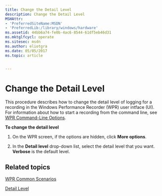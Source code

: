 ```yaml
---
title: Change the Detail Level
description: Change the Detail Level
MSHAttr:
- 'PreferredSiteName:MSDN'
- 'PreferredLib:/library/windows/hardware'
ms.assetid: 44bb6a74-fe0b-4ac6-8544-61df5eb46d31
ms.mktglfcycl: operate
ms.sitesec: msdn
ms.author: eliotgra
ms.date: 05/05/2017
ms.topic: article


---
```


# Change the Detail Level


This procedure describes how to change the detail level of logging for a recording in the Windows Performance Recorder (WPR) user intface (UI). For information about how to start a recording from the command line, see [WPR Command-Line Options](wpr-command-line-options.md).

**To change the detail level**

1.  On the WPR screen, if the options are hidden, click **More options**.

2.  In the **Detail level** drop-down list, select the detail level that you want. **Verbose** is the default level.

## Related topics


[WPR Common Scenarios](windows-performance-recorder-common-scenarios.md)

[Detail Level](detail-level.md)

 

 







